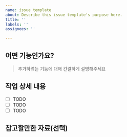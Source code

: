 ```yaml
---
name: issue template
about: Describe this issue template's purpose here.
title: ''
labels: ''
assignees: ''

---
```


## 어떤 기능인가요?
> 추가하려는 기능에 대해 간결하게 설명해주세요
## 작업 상세 내용
- [ ] TODO
- [ ] TODO
- [ ] TODO
## 참고할만한 자료(선택)
